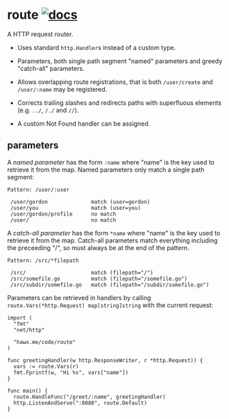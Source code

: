 # route [![docs](http://godoc.org/hawx.me/code/route?status.svg)](http://godoc.org/hawx.me/code/route)

A HTTP request router.

- Uses standard `http.Handler`s instead of a custom type.

- Parameters, both single path segment "named" parameters and greedy
  "catch-all" parameters.

- Allows overlapping route registrations, that is both `/user/create` and
  `/user/:name` may be registered.

- Corrects trailing slashes and redirects paths with superfluous elements
  (e.g. `../`, `/./` and `//`).

- A custom Not Found handler can be assigned.

## parameters

A *named parameter* has the form `:name` where "name" is the key used to
retrieve it from the map. Named parameters only match a single path segment:

```
Pattern: /user/:user

 /user/gordon              match (user=gordon)
 /user/you                 match (user=you)
 /user/gordon/profile      no match
 /user/                    no match
```

A *catch-all parameter* has the form `*name` where "name" is the key used to
retrieve it from the map. Catch-all parameters match everything including the
preceeding "/", so must always be at the end of the pattern.

```
Pattern: /src/*filepath

 /src/                     match (filepath="/")
 /src/somefile.go          match (filepath="/somefile.go")
 /src/subdir/somefile.go   match (filepath="/subdir/somefile.go")
```

Parameters can be retrieved in handlers by calling `route.Vars(*http.Request)
map[string]string` with the current request:

``` golang
import (
  "fmt"
  "net/http"

  "hawx.me/code/route"
)

func greetingHandler(w http.ResponseWriter, r *http.Request)) {
  vars := route.Vars(r)
  fmt.Fprintf(w, "Hi %s", vars["name"])
}

func main() {
  route.HandleFunc("/greet/:name", greetingHandler)
  http.ListenAndServe(":8080", route.Default)
}
```
